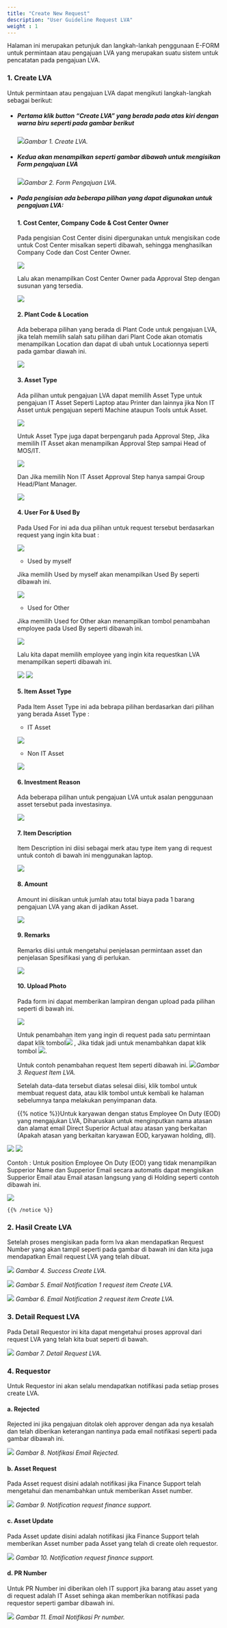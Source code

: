 ```yaml
---
title: "Create New Request"
description: "User Guideline Request LVA"
weight : 1
---
```


Halaman ini merupakan petunjuk dan langkah-lankah penggunaan E-FORM untuk permintaan atau pengajuan LVA yang merupakan suatu sistem untuk pencatatan pada pengajuan LVA.

### 1. Create LVA

Untuk permintaan atau pengajuan LVA dapat mengikuti langkah-langkah sebagai berikut:

+ ##### Pertama klik button “Create LVA” yang berada pada atas kiri dengan warna biru seperti pada gambar berikut

    ![](/images/LVA/request/homelva.png?height=auto&classes=border,shadow)*Gambar 1. Create LVA.*

+ ##### Kedua akan menampilkan seperti gambar dibawah untuk mengisikan Form pengajuan LVA

    ![](/images/LVA/request/form.png?height=auto&classes=border,shadow)*Gambar 2. Form Pengajuan LVA.*
+ ##### Pada pengisian ada beberapa pilihan yang dapat digunakan untuk pengajuan LVA: 

  #### 1. Cost Center, Company Code & Cost Center Owner
  
  Pada pengisian Cost Center disini dipergunakan untuk mengisikan code untuk Cost Center misalkan seperti dibawah, sehingga menghasilkan Company Code dan Cost Center Owner.

    ![](/images/LVA/request/costcenter.png?height=auto&classes=border,shadow)

  Lalu akan menampilkan Cost Center Owner pada Approval Step dengan susunan yang tersedia.
    
    ![](/images/LVA/request/approvelstep.png?height=auto&classes=border,shadow)
  #### 2. Plant Code & Location

  Ada beberapa pilihan yang berada di Plant Code untuk pengajuan LVA, jika telah memilih salah satu pilihan dari Plant Code akan otomatis menampilkan Location dan dapat di ubah untuk Locationnya seperti pada gambar diawah ini.
    
    ![](/images/LVA/request/plantcode.png?height=auto&classes=border,shadow)
 
  #### 3. Asset Type

  Ada pilihan untuk pengajuan LVA dapat memilih Asset Type untuk pengajuan IT Asset Seperti Laptop atau Printer dan lainnya jika Non IT Asset untuk pengajuan seperti Machine ataupun Tools untuk Asset. 

    ![](/images/LVA/request/asset.png?height=auto&classes=border,shadow)  

  Untuk Asset Type juga dapat berpengaruh pada Approval Step, Jika memilih IT Asset akan menampilkan Approval Step sampai Head of MOS/IT.

    ![](/images/LVA/request/approvel.png?height=auto&classes=border,shadow)
 
  Dan Jika memilih Non IT Asset Approval Step hanya sampai Group Head/Plant Manager.
    
    ![](/images/LVA/request/approvelnon.png?height=auto&classes=border,shadow)
 
  #### 4. User For & Used By

  Pada Used For ini ada dua pilihan untuk request tersebut berdasarkan request yang ingin kita buat :

    ![](/images/LVA/request/use.png?height=auto&classes=border,shadow)
  
    +	Used by myself

    Jika memilih Used by myself akan menampilkan Used By seperti dibawah ini.

    ![](/images/LVA/request/usedby.png?height=auto&classes=border,shadow)

    +	Used for Other
    
    Jika memilih Used for Other akan menampilkan tombol penambahan employee pada Used By seperti dibawah ini.

    ![](/images/LVA/request/other.png?height=auto&classes=border,shadow)
     
    Lalu kita dapat memilih employee yang ingin kita requestkan LVA menampilkan seperti dibawah ini.

    ![](/images/LVA/request/employee.png?height=auto&classes=border,shadow)
    ![](/images/LVA/request/by.png?height=auto&classes=border,shadow)

  #### 5. Item Asset Type

  Pada Item Asset Type ini ada bebrapa pilihan berdasarkan dari pilihan yang berada Asset Type :

    +	IT Asset 
    
    ![](/images/LVA/request/it.png?height=auto&classes=border,shadow)
     
    +	Non IT Asset

    ![](/images/LVA/request/non.png?height=auto&classes=border,shadow)

    #### 6. Investment Reason

    Ada beberapa pilihan untuk pengajuan LVA untuk asalan penggunaan asset tersebut pada investasinya.
    
    ![](/images/LVA/request/reason.png?height=auto&classes=border,shadow)
     
    #### 7. Item Description

    Item Description ini diisi sebagai merk atau type item yang di request untuk contoh di bawah ini menggunakan laptop.
    
    ![](/images/LVA/request/desc.png?height=auto&classes=border,shadow)
     
    #### 8. Amount

    Amount ini diisikan untuk jumlah atau total biaya pada 1 barang pengajuan LVA yang akan di jadikan Asset.
    
    ![](/images/LVA/request/amount.png?height=auto&classes=border,shadow)
     
    #### 9. Remarks

    Remarks diisi untuk mengetahui penjelasan permintaan asset dan penjelasan Spesifikasi yang di perlukan.
    
    ![](/images/LVA/request/remarks.png?height=auto&classes=border,shadow)
    #### 10. Upload Photo

    Pada form ini dapat memberikan lampiran dengan upload pada pilihan seperti di bawah ini.
    
    ![](/images/LVA/request/apload.png?height=auto&classes=border,shadow)
    
    Untuk penambahan item yang ingin di request pada satu permintaan dapat klik tombol![](/images/LVA/request//images/LVA/request/add.png) , Jika tidak jadi untuk menambahkan dapat klik tombol ![](/images/LVA/request//images/LVA/request/remove.png). 

    Untuk contoh penambahan request Item seperti dibawah ini.
    ![](/images/LVA/request/requestitem.png?height=auto&classes=border,shadow)*Gambar 3.  Request Item LVA.*

    Setelah data-data tersebut diatas selesai diisi, klik tombol   untuk membuat request data, atau klik tombol   untuk kembali ke halaman sebelumnya tanpa melakukan penyimpanan data.
    

    {{% notice %}}Untuk  karyawan dengan status Employee On Duty (EOD) yang mengajukan LVA, Diharuskan untuk menginputkan nama atasan dan alamat email Direct Superior Actual atau atasan yang berkaitan (Apakah atasan yang berkaitan karyawan EOD, karyawan holding, dll).

![](/images/LVA/request/supperior.png?height=auto&classes=border,shadow)
![](/images/LVA/request/nonemail.png?height=auto&classes=border,shadow)
    
Contoh : Untuk position Employee On Duty (EOD) yang tidak menampilkan Supperior Name dan Supperior Email secara automatis dapat mengisikan Supperior Email atau Email atasan langsung yang di Holding seperti contoh dibawah ini. 

![](/images/LVA/request/fill.png?height=auto&classes=border,shadow)

    {{% /notice %}}
 

### 2. Hasil Create LVA

Setelah proses mengisikan pada form lva akan mendapatkan Request Number yang akan tampil seperti pada gambar di bawah ini dan kita juga mendapatkan Email request LVA yang telah dibuat.

![](/images/LVA/request/success.png?height=auto&classes=border,shadow)
*Gambar 4. Success Create LVA.*

![](/images/LVA/request/email1.png?height=auto&classes=border,shadow)
*Gambar 5. Email Notification 1 request item Create LVA.*

![](/images/LVA/request/email2.png?height=auto&classes=border,shadow)
*Gambar 6. Email Notification 2 request item Create LVA.*

### 3. Detail Request LVA

Pada Detail Requestor ini kita dapat mengetahui proses approval dari request LVA yang telah kita buat seperti di bawah.

![](/images/LVA/request/detail.png?height=auto&classes=border,shadow)
*Gambar 7. Detail Request LVA.*
 
### 4. Requestor

Untuk Requestor ini akan selalu mendapatkan notifikasi pada setiap proses create LVA.

  #### a. Rejected 

  Rejected ini jika pengajuan ditolak oleh approver dengan ada nya kesalah dan telah diberikan keterangan nantinya pada email notifikasi seperti pada gambar dibawah ini.
  
  ![](/images/LVA/request/reject.png?height=auto&classes=border,shadow)
  *Gambar 8. Notifikasi Email Rejected.*

  #### b. Asset Request

  Pada Asset request disini adalah notifikasi jika Finance Support telah mengetahui dan menambahkan untuk memberikan Asset number.

  ![](/images/LVA/request/assetre.png?height=auto&classes=border,shadow)
  *Gambar 9. Notification request finance support.*
  #### c. Asset Update

  Pada Asset update disini adalah notifikasi jika Finance Support telah memberikan  Asset number pada Asset yang telah di create oleh requestor.
  
  ![](/images/LVA/request/update.png?height=auto&classes=border,shadow)
  *Gambar 10. Notification request finance support.*
  #### d. PR Number

  Untuk PR Number ini diberikan oleh IT support jika barang atau asset yang di request adalah IT Asset sehinga akan memberikan notifikasi pada requestor seperti gambar dibawah ini.

  ![](/images/LVA/request/pr.png?height=auto&classes=border,shadow)
  *Gambar 11. Email Notifikasi Pr number.*